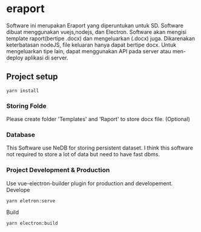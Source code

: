 # eraport

Software ini merupakan Eraport yang diperuntukan untuk SD.
Software dibuat menggunakan vuejs,nodejs, dan Electron.
Software akan mengisi template raport(bertipe .docx) dan mengeluarkan (.docx) juga.
Dikarenakan keterbatasan nodeJS, file keluaran hanya dapat bertipe docx. 
Untuk mengeluarkan tipe lain, dapat menggunakan API pada server atau men-deploy aplikasi di server.

## Project setup
```
yarn install
```

### Storing Folde
Please create folder 'Templates' and 'Raport' to store docx file. (Optional)

### Database
This Software use NeDB for storing persistent dataset.
I think this software not required to store a lot of data but need to have fast dbms.


### Project Development & Production
Use vue-electron-builder plugin for production and developement.
Develope
```
yarn eletron:serve
```
Build
```
yarn electron:build
```

